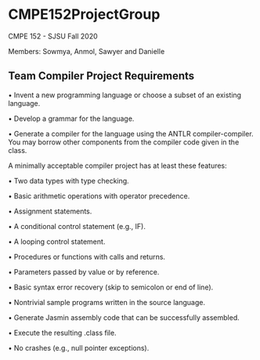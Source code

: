 # CMPE152ProjectGroup

CMPE 152 - SJSU Fall 2020

Members: Sowmya, Anmol, Sawyer and Danielle 

## Team Compiler Project Requirements 

• Invent a new programming language or choose a subset of an existing language.

• Develop a grammar for the language.

• Generate a compiler for the language using the ANTLR compiler-compiler. You may
borrow other components from the compiler code given in the class.

A minimally acceptable compiler project has at least these features:

• Two data types with type checking.

• Basic arithmetic operations with operator precedence.

• Assignment statements.

• A conditional control statement (e.g., IF).

• A looping control statement.

• Procedures or functions with calls and returns.

• Parameters passed by value or by reference.

• Basic syntax error recovery (skip to semicolon or end of line).

• Nontrivial sample programs written in the source language.

• Generate Jasmin assembly code that can be successfully assembled.

• Execute the resulting .class file.

• No crashes (e.g., null pointer exceptions).

